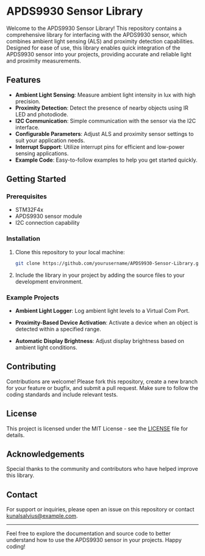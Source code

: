 # APDS9930 Sensor Library

Welcome to the APDS9930 Sensor Library! This repository contains a comprehensive library for interfacing with the APDS9930 sensor, which combines ambient light sensing (ALS) and proximity detection capabilities. Designed for ease of use, this library enables quick integration of the APDS9930 sensor into your projects, providing accurate and reliable light and proximity measurements.

## Features

- **Ambient Light Sensing**: Measure ambient light intensity in lux with high precision.
- **Proximity Detection**: Detect the presence of nearby objects using IR LED and photodiode.
- **I2C Communication**: Simple communication with the sensor via the I2C interface.
- **Configurable Parameters**: Adjust ALS and proximity sensor settings to suit your application needs.
- **Interrupt Support**: Utilize interrupt pins for efficient and low-power sensing applications.
- **Example Code**: Easy-to-follow examples to help you get started quickly.


## Getting Started

### Prerequisites

- STM32F4x
- APDS9930 sensor module
- I2C connection capability

### Installation

1. Clone this repository to your local machine:
    ```bash
    git clone https://github.com/yourusername/APDS9930-Sensor-Library.git
    ```
2. Include the library in your project by adding the source files to your development environment.

### Example Projects

- **Ambient Light Logger**: Log ambient light levels to a Virtual Com Port.

- **Proximity-Based Device Activation**: Activate a device when an object is detected within a specified range.

- **Automatic Display Brightness**: Adjust display brightness based on ambient light conditions.

## Contributing

Contributions are welcome! Please fork this repository, create a new branch for your feature or bugfix, and submit a pull request. Make sure to follow the coding standards and include relevant tests.

## License

This project is licensed under the MIT License - see the [LICENSE](LICENSE) file for details.

## Acknowledgements

Special thanks to the community and contributors who have helped improve this library.

## Contact

For support or inquiries, please open an issue on this repository or contact [kunalsalvius@example.com](mailto:kunalsalvius.email@example.com).

---

Feel free to explore the documentation and source code to better understand how to use the APDS9930 sensor in your projects. Happy coding!
